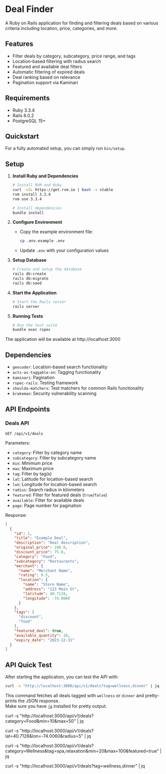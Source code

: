 # Deal Finder

A Ruby on Rails application for finding and filtering deals based on various criteria including location, price,
categories, and more.

## Features

- Filter deals by category, subcategory, price range, and tags
- Location-based filtering with radius search
- Featured and available deal filters
- Automatic filtering of expired deals
- Deal ranking based on relevance
- Pagination support via Kaminari

## Requirements

- Ruby 3.3.4
- Rails 8.0.2
- PostgreSQL 15+

## Quickstart

For a fully automated setup, you can simply run `bin/setup`.
## Setup

1. **Install Ruby and Dependencies**
   ```bash
   # Install RVM and Ruby
   curl -sSL https://get.rvm.io | bash -s stable
   rvm install 3.3.4
   rvm use 3.3.4

   # Install dependencies
   bundle install
   ```

2. **Configure Environment**
    - Copy the example environment file:
      ```bash
      cp .env.example .env
      ```
    - Update `.env` with your configuration values

3. **Setup Database**
   ```bash
   # Create and setup the database
   rails db:create
   rails db:migrate
   rails db:seed
   ```

4. **Start the Application**
   ```bash
   # Start the Rails server
   rails server
   ```

5. **Running Tests**
   ```bash
   # Run the test suite
   bundle exec rspec
   ```

The application will be available at http://localhost:3000

## Dependencies

- `geocoder`: Location-based search functionality
- `acts-as-taggable-on`: Tagging functionality
- `kaminari`: Pagination
- `rspec-rails`: Testing framework
- `shoulda-matchers`: Test matchers for common Rails functionality
- `brakeman`: Security vulnerability scanning

## API Endpoints

### Deals API

`GET /api/v1/deals`

Parameters:

- `category`: Filter by category name
- `subcategory`: Filter by subcategory name
- `min`: Minimum price
- `max`: Maximum price
- `tag`: Filter by tag(s)
- `lat`: Latitude for location-based search
- `lon`: Longitude for location-based search
- `radius`: Search radius in kilometers
- `featured`: Filter for featured deals (`true`/`false`)
- `available`: Filter for available deals
- `page`: Page number for pagination

Response:

```json
[
  {
    "id": 1,
    "title": "Example Deal",
    "description": "Deal description",
    "original_price": 100.0,
    "discount_price": 75.0,
    "category": "Food",
    "subcategory": "Restaurants",
    "merchant": {
      "name": "Merchant Name",
      "rating": 9.5,
      "location": {
        "name": "Store Name",
        "address": "123 Main St",
        "latitude": 40.7128,
        "longitude": -74.0060
      }
    },
    "tags": [
      "discount",
      "food"
    ],
    "featured_deal": true,
    "available_quantity": 10,
    "expiry_date": "2023-12-31"
  }
]
```

## API Quick Test

After starting the application, you can test the API with:

```bash
curl -s "http://localhost:3000/api/v1/deals?tag=wellness,dinner" | jq
```

This command fetches all deals tagged with `wellness` or `dinner` and pretty-prints the JSON response.  
Make sure you have [`jq`](https://stedolan.github.io/jq/) installed for pretty output.

curl -s "http://localhost:3000/api/v1/deals?category=Food&min=10&max=50" | jq

curl -s "http://localhost:3000/api/v1/deals?lat=40.7128&lon=-74.0060&radius=5" | jq

curl -s "http://localhost:3000/api/v1/deals?category=Wellness&tag=spa,relaxation&min=20&max=100&featured=true" | jq

curl -s "http://localhost:3000/api/v1/deals?tag=wellness,dinner" | jq
```
